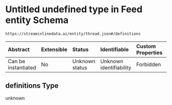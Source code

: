 # Untitled undefined type in Feed entity Schema

```txt
https://streaminlinedata.ai/entity/thread.json#/definitions
```



| Abstract            | Extensible | Status         | Identifiable            | Custom Properties | Additional Properties | Access Restrictions | Defined In                                                              |
| :------------------ | :--------- | :------------- | :---------------------- | :---------------- | :-------------------- | :------------------ | :---------------------------------------------------------------------- |
| Can be instantiated | No         | Unknown status | Unknown identifiability | Forbidden         | Allowed               | none                | [thread.json*](../out/schema/entity/thread.json "open original schema") |

## definitions Type

unknown
